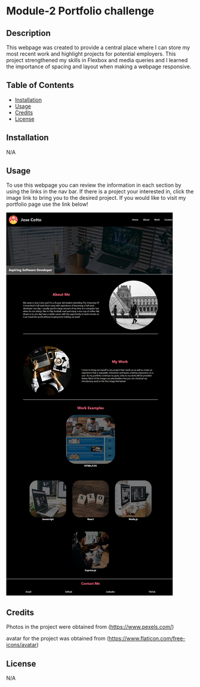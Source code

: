 # Module-2 Portfolio challenge

## Description

This webpage was created to provide a central place where I can store my most recent work and highlight projects for potential employers. This project strengthened my skills in Flexbox and media queries and I learned the importance of spacing and layout when making a webpage responsive. 

## Table of Contents 

- [Installation](#installation)
- [Usage](#usage)
- [Credits](#credits)
- [License](#license)

## Installation

N/A

## Usage

To use this webpage you can review the information in each section by using the links in the nav bar. If there is a project your interested in, click the image link to bring you to the desired project. If you would like to visit my portfolio page use the link below!

![screenshot of portfolio](./assets/images/portfolio.png)

## Credits

Photos in the project were obtained from (https://www.pexels.com/)

avatar for the project was obtained from (https://www.flaticon.com/free-icons/avatar)

## License

N/A

